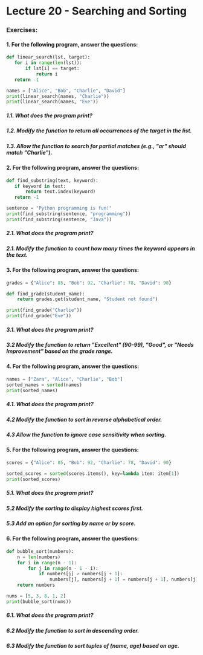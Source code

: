 # Lecture 20 - Searching and Sorting 

### Exercises: 
#### 1. For the following program, answer the questions:
   ```python
   def linear_search(lst, target):
      for i in range(len(lst)):
          if lst[i] == target:
              return i  
      return -1 

   names = ["Alice", "Bob", "Charlie", "David"]
   print(linear_search(names, "Charlie"))  
   print(linear_search(names, "Eve"))  
   
   ```
 ##### 1.1. What does the program print?
 ##### 1.2. Modify the function to return all occurrences of the target in the list.
 ##### 1.3. Allow the function to search for partial matches (e.g., "ar" should match "Charlie").

#### 2. For the following program, answer the questions:
   ```python
   def find_substring(text, keyword):
      if keyword in text:
          return text.index(keyword)
      return -1

   sentence = "Python programming is fun!"
   print(find_substring(sentence, "programming"))  
   print(find_substring(sentence, "Java"))  

   ```
 ##### 2.1. What does the program print?
 ##### 2.1. Modify the function to count how many times the keyword appears in the text.

#### 3. For the following program, answer the questions:
   ```python
   grades = {"Alice": 85, "Bob": 92, "Charlie": 78, "David": 90}

   def find_grade(student_name):
       return grades.get(student_name, "Student not found")

   print(find_grade("Charlie")) 
   print(find_grade("Eve")) 

   ```
 ##### 3.1. What does the program print?
 ##### 3.2  Modify the function to return "Excellent" (90-99), "Good", or "Needs Improvement" based on the grade range.


#### 4. For the following program, answer the questions:
   ```python
   names = ["Zara", "Alice", "Charlie", "Bob"]
   sorted_names = sorted(names) 
   print(sorted_names) 

   ```
 ##### 4.1. What does the program print?
 ##### 4.2  Modify the function to sort in reverse alphabetical order.
 ##### 4.3  Allow the function to ignore case sensitivity when sorting.
 
 #### 5. For the following program, answer the questions:
   ```python
   scores = {"Alice": 85, "Bob": 92, "Charlie": 78, "David": 90}

   sorted_scores = sorted(scores.items(), key=lambda item: item[1]) 
   print(sorted_scores)  

   ```
 ##### 5.1. What does the program print?
 ##### 5.2  Modify the sorting to display highest scores first.
 ##### 5.3  Add an option for sorting by name or by score.

 #### 6. For the following program, answer the questions:
   ```python
   def bubble_sort(numbers):
       n = len(numbers)
       for i in range(n - 1):
           for j in range(n - 1 - i):
               if numbers[j] > numbers[j + 1]:
                   numbers[j], numbers[j + 1] = numbers[j + 1], numbers[j]  
       return numbers

   nums = [5, 3, 8, 1, 2]
   print(bubble_sort(nums))

   ```
 ##### 6.1. What does the program print?
 ##### 6.2  Modify the function to sort in descending order.
 ##### 6.3  Modify the function to sort tuples of (name, age) based on age.
